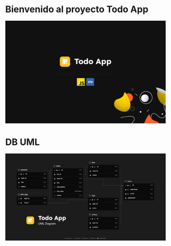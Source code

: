 # Bienvenido al proyecto Todo App

<img src="https://raw.githubusercontent.com/yh9alek/miscellaneous/d175ce2554fd4aea06ad0681c34f742de055a8e5/src/todo-app-project/banner.png">


# DB UML

<img src="https://raw.githubusercontent.com/yh9alek/miscellaneous/5a2969bf40f118341e9180b34986061385707cf4/src/todo-app-project/imgs/UML.PNG">